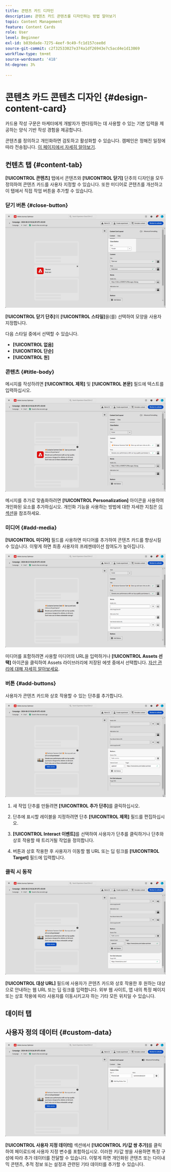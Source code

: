 ```yaml
---
title: 콘텐츠 카드 디자인
description: 콘텐츠 카드 콘텐츠를 디자인하는 방법 알아보기
topic: Content Management
feature: Content Cards
role: User
level: Beginner
exl-id: b83bdade-7275-4eef-9c49-fc1d157cee0d
source-git-commit: c2f32533027e374a1df26943e7c5acd4e1d13869
workflow-type: tm+mt
source-wordcount: '418'
ht-degree: 3%

---
```


# 콘텐츠 카드 콘텐츠 디자인 {#design-content-card}

카드용 작성 구문은 마케터에게 개발자가 렌더링하는 데 사용할 수 있는 기본 입력을 제공하는 양식 기반 작성 경험을 제공합니다.

콘텐츠를 정의하고 개인화하면 검토하고 활성화할 수 있습니다. 캠페인은 정해진 일정에 따라 전송됩니다. [이 페이지에서 자세히 알아보기](../campaigns/review-activate-campaign.md).

## 컨텐츠 탭 {#content-tab}

**[!UICONTROL 콘텐츠]** 탭에서 콘텐츠와 **[!UICONTROL 닫기]** 단추의 디자인을 모두 정의하여 콘텐츠 카드를 사용자 지정할 수 있습니다. 또한 미디어로 콘텐츠를 개선하고 이 탭에서 직접 작업 버튼을 추가할 수 있습니다.

### 닫기 버튼 {#close-button}

![](assets/content-card-design-1.png)

**[!UICONTROL 닫기 단추]**&#x200B;의 **[!UICONTROL 스타일]**&#x200B;을(를) 선택하여 모양을 사용자 지정합니다.

다음 스타일 중에서 선택할 수 있습니다.

* **[!UICONTROL 없음]**
* **[!UICONTROL 단순]**
* **[!UICONTROL 원]**

### 콘텐츠 {#title-body}

메시지를 작성하려면 **[!UICONTROL 제목]** 및 **[!UICONTROL 본문]** 필드에 텍스트를 입력하십시오.

![](assets/content-card-design-2.png)

메시지를 추가로 맞춤화하려면 **[!UICONTROL Personalization]** 아이콘을 사용하여 개인화된 요소를 추가하십시오. 개인화 기능을 사용하는 방법에 대한 자세한 지침은 [이 섹션](../personalization/personalize.md)을 참조하세요.

<!--
+++More options with advanced formatting

If the **[!UICONTROL Advanced formatting mode]** is switched on, you can choose for your **[!UICONTROL Header]** and **[!UICONTROL Body]**:

* the **[!UICONTROL Font]**
* the **[!UICONTROL Pt size]**
* the **[!UICONTROL Font Color]**
* the **[!UICONTROL Alignment]**
+++
-->

### 미디어 {#add-media}

**[!UICONTROL 미디어]** 필드를 사용하면 미디어를 추가하여 콘텐츠 카드를 향상시킬 수 있습니다. 이렇게 하면 최종 사용자의 프레젠테이션 참여도가 높아집니다.

![](assets/content-card-design-3.png)

미디어를 포함하려면 사용할 미디어의 URL을 입력하거나 **[!UICONTROL Assets 선택]** 아이콘을 클릭하여 Assets 라이브러리에 저장된 에셋 중에서 선택합니다. [자산 관리에 대해 자세히 알아보세요](../integrations/assets.md).

<!--
+++More options with advanced formatting

If the **[!UICONTROL Advanced formatting mode]** is switched on, you can add an **[!UICONTROL Alternative text]** for screen reading applications and another asset in the **[!UICONTROL Dark Mode Media URL]** field.

+++
-->

### 버튼 {#add-buttons}

사용자가 콘텐츠 카드와 상호 작용할 수 있는 단추를 추가합니다.

![](assets/content-card-design-4.png)

1. 새 작업 단추를 만들려면 **[!UICONTROL 추가 단추]**&#x200B;를 클릭하십시오.

1. 단추에 표시할 레이블을 지정하려면 단추 **[!UICONTROL 제목]** 필드를 편집하십시오.

1. **[!UICONTROL Interact 이벤트]**&#x200B;를 선택하여 사용자가 단추를 클릭하거나 단추와 상호 작용할 때 트리거될 작업을 정의합니다.

1. 버튼과 상호 작용한 후 사용자가 이동할 웹 URL 또는 딥 링크를 **[!UICONTROL Target]** 필드에 입력합니다.

<!--
+++More options with advanced formatting

If the **[!UICONTROL Advanced formatting mode]** is switched on, you can choose for your **[!UICONTROL Buttons]**:

* the **[!UICONTROL Font]**
* the **[!UICONTROL Pt size]**
* the **[!UICONTROL Font Color]**
* the **[!UICONTROL Alignment]**

+++
-->

### 클릭 시 동작

![](assets/content-card-design-5.png)

**[!UICONTROL 대상 URL]** 필드에 사용자가 콘텐츠 카드와 상호 작용한 후 원하는 대상으로 안내하는 웹 URL 또는 딥 링크를 입력합니다. 외부 웹 사이트, 앱 내의 특정 페이지 또는 상호 작용에 따라 사용자를 이동시키고자 하는 기타 모든 위치일 수 있습니다.

## 데이터 탭

## 사용자 정의 데이터 {#custom-data}

![](assets/content-card-design-6.png)

**[!UICONTROL 사용자 지정 데이터]** 섹션에서 **[!UICONTROL 키/값 쌍 추가]**&#x200B;를 클릭하여 페이로드에 사용자 지정 변수를 포함하십시오. 이러한 키/값 쌍을 사용하면 특정 구성에 따라 추가 데이터를 전달할 수 있습니다. 이렇게 하면 개인화된 콘텐츠 또는 다이내믹 콘텐츠, 추적 정보 또는 설정과 관련된 기타 데이터를 추가할 수 있습니다.
